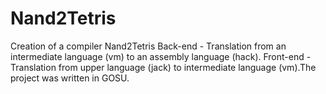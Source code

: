 # Nand2Tetris
Creation of a compiler Nand2Tetris Back-end - Translation from an intermediate language (vm) to an assembly language (hack). Front-end - Translation from upper language (jack) to intermediate language (vm).The project was written in GOSU.
